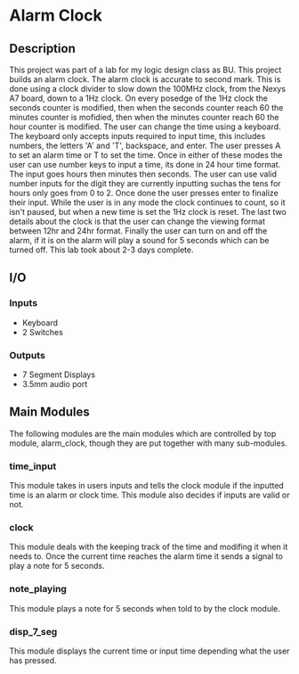 # Alarm Clock

## Description
This project was part of a lab for my logic design class as BU. This project builds an alarm clock. The alarm clock is accurate to second mark. This is done using a clock divider to slow down the 100MHz clock, from the Nexys A7 board, down to a 1Hz clock. On every posedge of the 1Hz clock the seconds counter is modified, then when the seconds counter reach 60 the minutes counter is mofidied, then when the minutes counter reach 60 the hour counter is modified. The user can change the time using a keyboard. The keyboard only accepts inputs required to input time, this includes numbers, the letters 'A' and 'T', backspace, and enter. The user presses A to set an alarm time or T to set the time. Once in either of these modes the user can use number keys to input a time, its done in 24 hour time format. The input goes hours then minutes then seconds. The user can use valid number inputs for the digit they are currently inputting suchas the tens for hours only goes from 0 to 2. Once done the user presses enter to finalize their input. While the user is in any mode the clock continues to count, so it isn't paused, but when a new time is set the 1Hz clock is reset. The last two details about the clock is that the user can change the viewing format between 12hr and 24hr format. Finally the user can turn on and off the alarm, if it is on the alarm will play a sound for 5 seconds which can be turned off. This lab took about 2-3 days complete.

## I/O
### Inputs
- Keyboard
- 2 Switches

### Outputs
- 7 Segment Displays
- 3.5mm audio port

## Main Modules
The following modules are the main modules which are controlled by top module, alarm_clock, though they are put together with many sub-modules.

### time_input
This module takes in users inputs and tells the clock module if the inputted time is an alarm or clock time. This module also decides if inputs are valid or not.

### clock
This module deals with the keeping track of the time and modifing it when it needs to. Once the current time reaches the alarm time it sends a signal to play a note for 5 seconds.

### note_playing
This module plays a note for 5 seconds when told to by the clock module.

### disp_7_seg
This module displays the current time or input time depending what the user has pressed.
